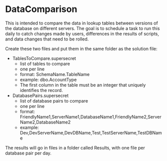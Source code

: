 # DataComparison
This is intended to compare the data in lookup tables between versions of the database on different servers.
The goal is to schedule a task to run this daily to catch changes made by users, differences in the results of scripts, and data changes that need to be rolled.

Create these two files and put them in the same folder as the solution file:
* TablesToCompare.supersecret
    * list of tables to compare
    * one per line
    * format: SchemaName.TableName
    * example: dbo.AccountType
    * The first column in the table must be an integer that uniquely identifies the record.
* DatabasePairs.supersecret
    * list of database pairs to compare
    * one per line
    * format: FriendlyName1,ServerName1,DatabaseName1,FriendlyName2,ServerName2,DatabaseName2
    * example: Dev,DevServerName,DevDBName,Test,TestServerName,TestDBName

The results will go in files in a folder called Results, with one file per database pair per day.
